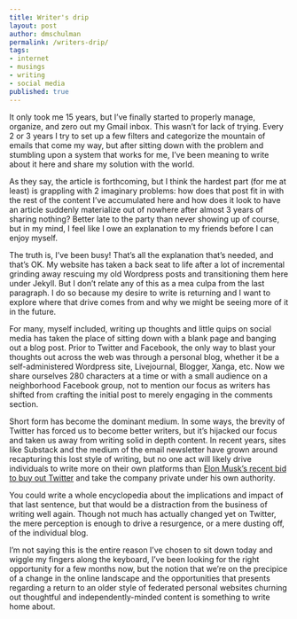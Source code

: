 ```yaml
---
title: Writer's drip
layout: post
author: dmschulman
permalink: /writers-drip/
tags:
- internet
- musings
- writing
- social media
published: true
---
```

It only took me 15 years, but I’ve finally started to properly manage, organize, and zero out my Gmail inbox. This wasn’t for lack of trying. Every 2 or 3 years I try to set up a few filters and categorize the mountain of emails that come my way, but after sitting down with the problem and stumbling upon a system that works for me, I’ve been meaning to write about it here and share my solution with the world.

As they say, the article is forthcoming, but I think the hardest part (for me at least) is grappling with 2 imaginary problems: how does that post fit in with the rest of the content I’ve accumulated here and how does it look to have an article suddenly materialize out of nowhere after almost 3 years of sharing nothing? Better late to the party than never showing up of course, but in my mind, I feel like I owe an explanation to my friends before I can enjoy myself.

The truth is, I’ve been busy! That’s all the explanation that’s needed, and that’s OK. My website has taken a back seat to life after a lot of incremental grinding away rescuing my old Wordpress posts and transitioning them here under Jekyll. But I don’t relate any of this as a mea culpa from the last paragraph. I do so because my desire to write is returning and I want to explore where that drive comes from and why we might be seeing more of it in the future.

For many, myself included, writing up thoughts and little quips on social media has taken the place of sitting down with a blank page and banging out a blog post. Prior to Twitter and Facebook, the only way to blast your thoughts out across the web was through a personal blog, whether it be a self-administered Wordpress site, Livejournal, Blogger, Xanga, etc. Now we share ourselves 280 characters at a time or with a small audience on a neighborhood Facebook group, not to mention our focus as writers has shifted from crafting the initial post to merely engaging in the comments section.

Short form has become the dominant medium. In some ways, the brevity of Twitter has forced us to become better writers, but it’s hijacked our focus and taken us away from writing solid in depth content. In recent years, sites like Substack and the medium of the email newsletter have grown around recapturing this lost style of writing, but no one act will likely drive individuals to write more on their own platforms than [Elon Musk’s recent bid to buy out Twitter](https://www.wired.com/story/elon-musk-buys-twitter-deal/) and take the company private under his own authority.

You could write a whole encyclopedia about the implications and impact of that last sentence, but that would be a distraction from the business of writing well again. Though not much has actually changed yet on Twitter, the mere perception is enough to drive a resurgence, or a mere dusting off, of the individual blog.

I’m not saying this is the entire reason I’ve chosen to sit down today and wiggle my fingers along the keyboard, I’ve been looking for the right opportunity for a few months now, but the notion that we’re on the precipice of a change in the online landscape and the opportunities that presents regarding a return to an older style of federated personal websites churning out thoughtful and independently-minded content is something to write home about.
